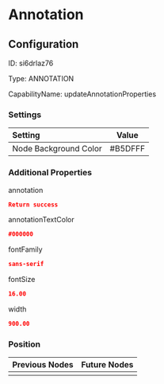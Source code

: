 # Annotation
## Configuration
ID:  si6drlaz76

Type: ANNOTATION 

CapabilityName: updateAnnotationProperties

### Settings
| Setting | Value  |
| :------------------------ | ---------------------------------------- |
| Node Background Color | #B5DFFF | 

 




### Additional Properties
annotation
 ```json 
Return success
```


annotationTextColor
 ```json 
#000000
```


fontFamily
 ```json 
sans-serif
```


fontSize
 ```json 
16.00
```


width
 ```json 
900.00
```




### Position
| Previous Nodes | Future Nodes |
| :------------- | ------------ |
|  |  |